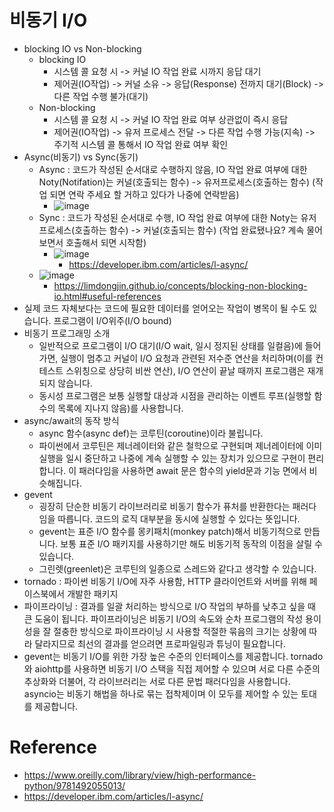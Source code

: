 # 비동기 I/O
- blocking IO vs Non-blocking
	- blocking IO
		- 시스템 콜 요청 시 -> 커널 IO 작업 완료 시까지 응답 대기
		- 제어권(IO작업) ->  커널 소유 -> 응답(Response) 전까지 대기(Block) -> 다른 작업 수행 불가(대기)
	- Non-blocking
      - 시스템 콜 요청 시 -> 커널 IO 작업 완료 여부 상관없이 즉시 응답
      - 제어권(IO작업) ->  유저 프로세스 전달 -> 다른 작업 수행 가능(지속) -> 주기적 시스템 콜 통해서 IO 작업 완료 여부 확인
- Async(비동기) vs Sync(동기)
	- Async : 코드가 작성된 순서대로 수행하지 않음, IO 작업 완료 여부에 대한 Noty(Notifation)는 커널(호출되는 함수) -> 유저프로세스(호출하는 함수) (작업 되면 연락 주세요 할 거하고 있다가 나중에 연락받음) 
	  - ![image](https://user-images.githubusercontent.com/47103479/222959373-6be831cb-97cf-4993-9ea2-83752dc8f2f3.png)
  - Sync : 코드가 작성된 순서대로 수행, IO 작업 완료 여부에 대한 Noty는 유저프로세스(호출하는 함수) -> 커널(호출되는 함수) (작업 완료됐나요? 계속 물어보면서 호출해서 되면 시작함)
    - ![image](https://user-images.githubusercontent.com/47103479/222959355-64d25e8e-25c7-4af5-8900-3ac481d756a8.png)
      - https://developer.ibm.com/articles/l-async/
  - ![image](https://user-images.githubusercontent.com/47103479/222959404-3d957edd-3ed5-4395-88a1-97bec8cce247.png)
    - https://limdongjin.github.io/concepts/blocking-non-blocking-io.html#useful-references
- 실제 코드 자체보다는 코드에 필요한 데이터를 얻어오는 작업이 병목이 될 수도 있습니다. 프로그램이 I/O위주(I/O bound)
- 비동기 프로그래밍 소개
  - 일반적으로 프로그램이 I/O 대기(I/O wait, 일시 정지된 상태를 일컬음)에 들어가면, 실행이 멈추고 커널이 I/O 요청과 관련된 저수준 연산을 처리하며(이를 컨테스트 스위칭으로 상당히 비싼 연산), I/O 연산이 끝날 때까지 프로그램은 재개되지 않습니다. 
  - 동시성 프로그램은 보통 실행할 대상과 시점을 관리하는 이벤트 루프(실행할 함수의 목록에 지나지 않음)를 사용합니다. 
- async/await의 동작 방식
  - async 함수(async def)는 코루틴(coroutine)이라 불립니다.
  - 파이썬에서 코루틴은 제너레이터와 같은 철학으로 구현되며 제너레이터에 이미 실행을 일시 중단하고 나중에 계속 실행할 수 있는 장치가 있으므로 구현이 편리합니다. 이 패러다임을 사용하면 await 문은 함수의 yield문과 기능 면에서 비슷해집니다.
- gevent
  - 굉장히 단순한 비동기 라이브러리로 비동기 함수가 퓨처를 반환한다는 패러다임을 따릅니다. 코드의 로직 대부분을 동시에 실행할 수 있다는 뜻입니다.
  - gevent는 표준 I/O 함수를 몽키패치(monkey patch)해서 비동기적으로 만듭니다. 보통 표준 I/O 패키지를 사용하기만 해도 비동기적 동작의 이점을 살릴 수 있습니다. 
  - 그린렛(greenlet)은 코루틴의 일종으로 스레드와 같다고 생각할 수 있습니다. 
- tornado : 파이썬 비동기 I/O에 자주 사용함, HTTP 클라이언트와 서버를 위해 페이스북에서 개발한 패키지
- 파이프라이닝 : 결과를 일괄 처리하는 방식으로 I/O 작업의 부하를 낮추고 싶을 때 큰 도움이 됩니다. 파이프라이닝은 비동기 I/O의 속도와 순차 프로그램의 작성 용이성을 잘 절충한 방식으로 파이프라이닝 시 사용할 적절한 묶음의 크기는 상황에 따라 달라지므로 최선의 결과를 얻으려면 프로파일링과 튜닝이 필요합니다. 
- gevent는 비동기 I/O를 위한 가장 높은 수준의 인터페이스를 제공합니다. tornado와 aiohttp를 사용하면 비동기 I/O 스택을 직접 제어할 수 있으며 서로 다른 수준의 추상화와 더불어, 각 라이브러리는 서로 다른 문법 패러다임을 사용합니다. asyncio는 비동기 해법을 하나로 묶는 접착제이며 이 모두를 제어할 수 있는 토대를 제공합니다. 

# Reference
- https://www.oreilly.com/library/view/high-performance-python/9781492055013/
- https://developer.ibm.com/articles/l-async/
